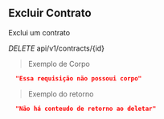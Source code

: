 ## Excluir Contrato

Exclui um contrato

<div class="api-endpoint">
  <div class="endpoint-data">
    <i class="label label-get">DELETE</i>
     api/v1/contracts/{id}
  </div>
</div>


> Exemplo de Corpo

```json
  "Essa requisição não possoui corpo"
```

> Exemplo do retorno

```json
  "Não há conteudo de retorno ao deletar"
```